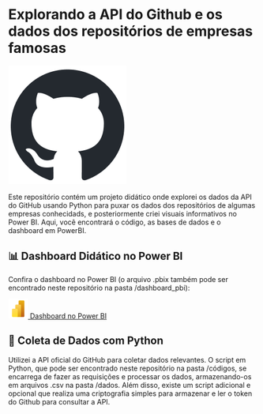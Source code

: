 # Explorando a API do Github e os dados dos repositórios de empresas famosas

![Imagem de Capa](https://github.com/mhirokitomida/imagens/blob/main/github-mark.png?raw=true)  

Este repositório contém um projeto didático onde explorei os dados da API do GitHub usando Python para puxar os dados dos repositórios de algumas empresas conhecidads, e posteriormente criei visuais informativos no Power BI. Aqui, você encontrará o código, as bases de dados e o dashboard em PowerBI.

## 📊 Dashboard Didático no Power BI

Confira o dashboard no Power BI (o arquivo .pbix também pode ser encontrado neste repositório na pasta /dashboard_pbi):

<a href="https://app.powerbi.com/view?r=eyJrIjoiMzkwNGU1MGYtNGJmOC00ZDI2LTllMzUtNzkyOTlkMjE0YTViIiwidCI6IjA1MWVlYzAzLTIzM2UtNGIxZi04MDA5LWZiYWE3NTc3MTgxZiJ9">
  <img src="https://github.com/mhirokitomida/imagens/blob/main/icon_pbi.png?raw=true" alt="Dashboard no Power BI" width="40">
  Dashboard no Power BI
</a>


## 🐍 Coleta de Dados com Python

Utilizei a API oficial do GitHub para coletar dados relevantes. O script em Python, que pode ser encontrado neste repositório na pasta /códigos, se encarrega de fazer as requisições e processar os dados, armazenando-os em arquivos .csv na pasta /dados. 
Além disso, existe um script adicional e opcional que realiza uma criptografia simples para armazenar e ler o token do Github para consultar a API. 
